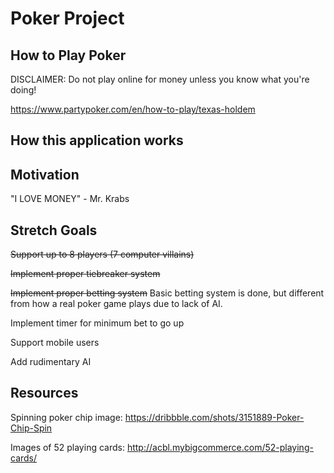 # Poker Project

## How to Play Poker
DISCLAIMER: Do not play online for money unless you know what you're doing!

https://www.partypoker.com/en/how-to-play/texas-holdem

## How this application works

## Motivation
"I LOVE MONEY" - Mr. Krabs

## Stretch Goals
~~Support up to 8 players (7 computer villains)~~

~~Implement proper tiebreaker system~~

~~Implement proper betting system~~ Basic betting system is done, but different from how a real poker game plays due to lack of AI.

Implement timer for minimum bet to go up

Support mobile users

Add rudimentary AI

## Resources
Spinning poker chip image: https://dribbble.com/shots/3151889-Poker-Chip-Spin

Images of 52 playing cards: http://acbl.mybigcommerce.com/52-playing-cards/
